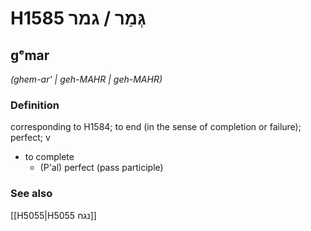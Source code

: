 # H1585 גְּמַר / גמר

## gᵉmar

_(ghem-ar' | ɡeh-MAHR | ɡeh-MAHR)_

### Definition

corresponding to H1584; to end (in the sense of completion or failure); perfect; v

- to complete
  - (P'al) perfect (pass participle)

### See also

[[H5055|H5055 נגח]]
